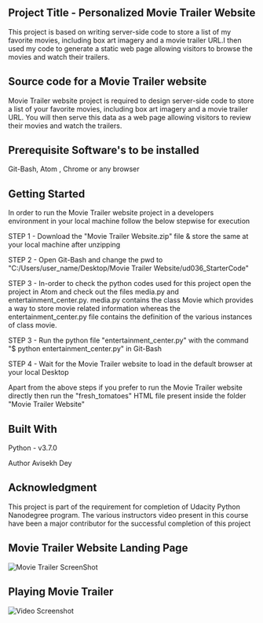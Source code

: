 ## Project Title - Personalized Movie Trailer Website

This project is based on writing server-side code to store a list of my favorite movies, including box art imagery and a movie trailer URL.I then used my code to generate a static web page allowing visitors to browse the movies and watch their trailers.

## Source code for a Movie Trailer website

Movie Trailer website project is required to design server-side code to store a list of your favorite movies, including box art imagery and a movie trailer URL. You will then serve this data as a web page allowing visitors to review their movies and watch the trailers.

## Prerequisite Software's to be installed 

Git-Bash, Atom , Chrome or any browser

## Getting Started

In order to run the Movie Trailer website project in a developers environment in your local machine follow the below stepwise for execution

STEP 1 - Download the "Movie Trailer Website.zip" file & store the same at your local machine after unzipping

STEP 2 - Open Git-Bash and change the pwd to "C:/Users/user_name/Desktop/Movie Trailer Website/ud036_StarterCode"

STEP 3 - In-order to check the python codes used for this project open the project in Atom and check out the files media.py and entertainment_center.py. media.py contains the class Movie which provides a way to store movie related information whereas the entertainment_center.py file contains the definition of the various instances of class movie.

STEP 3 - Run the python file "entertainment_center.py" with the command "$ python entertainment_center.py" in Git-Bash

STEP 4 - Wait for the Movie Trailer website to load in the default browser at your local Desktop

Apart from the above steps if you prefer to run the Movie Trailer website directly then run the "fresh_tomatoes" HTML file present inside the folder "Movie Trailer Website"

## Built With 

Python - v3.7.0

Author
Avisekh Dey

## Acknowledgment

This project is part of the requirement for completion of Udacity Python Nanodegree program. The various instructors video present in this course have been a major contributor for the successful completion of this project

## Movie Trailer Website Landing Page

![Movie Trailer ScreenShot](https://user-images.githubusercontent.com/46341508/64031900-62930780-cb17-11e9-84fe-3f7f96e32e91.JPG)

## Playing Movie Trailer

![Video Screenshot](https://user-images.githubusercontent.com/46341508/64031992-91a97900-cb17-11e9-949e-829056d17b32.JPG)

